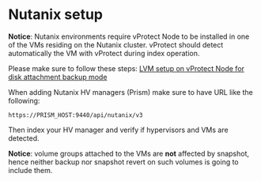 # Nutanix setup

**Notice**: Nutanix environments require vProtect Node to be installed in one of the VMs residing on the Nutanix cluster. vProtect should detect automatically the VM with vProtect during index operation.

Please make sure to follow these steps: [LVM setup on vProtect Node for disk attachment backup mode](../setup_lvm.md)

When adding Nutanix HV managers \(Prism\) make sure to have URL like the following:

```text
https://PRISM_HOST:9440/api/nutanix/v3
```

Then index your HV manager and verify if hypervisors and VMs are detected.

**Notice**: volume groups attached to the VMs are **not** affected by snapshot, hence neither backup nor snapshot revert on such volumes is going to include them.

